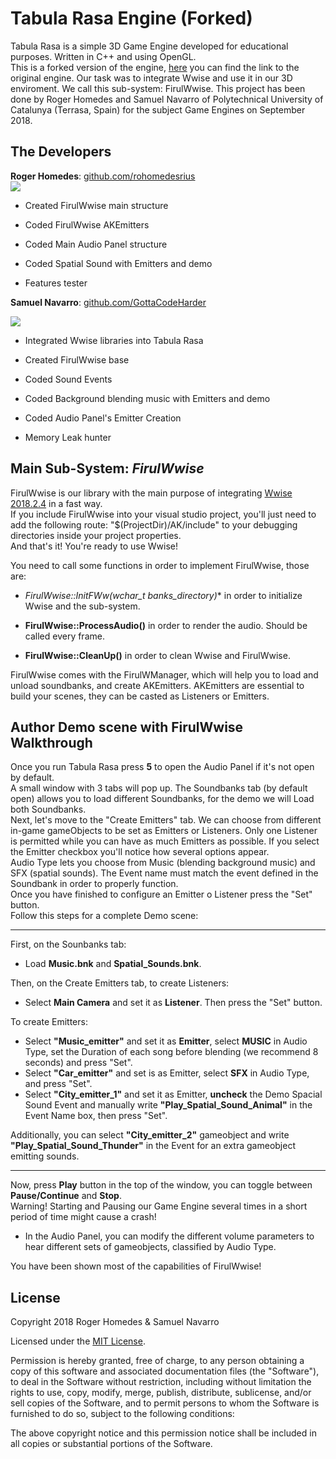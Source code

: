 ﻿# Tabula Rasa Engine (Forked)
Tabula Rasa is a simple 3D Game Engine developed for educational purposes. Written in C++ and using OpenGL.  
This is a forked version of the engine, [here](https://github.com/Wilhelman/Tabula-Rasa-Engine) you can find the link to the original engine. Our task was to integrate Wwise and use it in our 3D enviroment. We call this sub-system: FirulWwise.
This project has been done by Roger Homedes and Samuel Navarro of Polytechnical University of Catalunya (Terrasa, Spain) for the subject Game Engines on September 2018.

## The Developers

**Roger Homedes**: [github.com/rohomedesrius](https://github.com/rohomedesrius)   
![](https://66.media.tumblr.com/35eb54fa29cbcb6ef6c12bd866cbb614/tumblr_pk7gn1xheT1vonij4o1_250.jpg)

* Created FirulWwise main structure  
  
* Coded FirulWwise AKEmitters  
  
* Coded Main Audio Panel structure  
  
* Coded Spatial Sound with Emitters and demo  
  
* Features tester  

**Samuel Navarro**: [github.com/GottaCodeHarder](https://github.com/GottaCodeHarder)   

![](https://66.media.tumblr.com/9386a8fd875197d3a5f9655375f24d22/tumblr_pk5tjrlvUt1vonij4o1_400.png)

* Integrated Wwise libraries into Tabula Rasa  
  
* Created FirulWwise base  
  
* Coded Sound Events  
  
* Coded Background blending music with Emitters and demo  
  
* Coded Audio Panel's Emitter Creation  
  
* Memory Leak hunter  

## Main Sub-System: *FirulWwise*

FirulWwise is our library with the main purpose of integrating [Wwise 2018.2.4](https://www.audiokinetic.com/library/edge/?source=Help&id=welcome_to_wwise) in a fast way.  
If you include FirulWwise into your visual studio project, you'll just need to add the following route: "$(ProjectDir)/AK/include" to your debugging directories inside your project properties.  
And that's it! You're ready to use Wwise!  

You need to call some functions in order to implement FirulWwise, those are:  

* **FirulWwise::InitFWw(wchar_t* banks_directory)** in order to initialize Wwise and the sub-system.  
  
* **FirulWwise::ProcessAudio()** in order to render the audio. Should be called every frame.  
  
* **FirulWwise::CleanUp()** in order to clean Wwise and FirulWwise.  
  

FirulWwise comes with the FirulWManager, which will help you to load and unload soundbanks, and create AKEmitters. AKEmitters are essential to build your scenes, they can be casted as Listeners or Emitters.

## Author Demo scene with FirulWwise Walkthrough

Once you run Tabula Rasa press **5** to open the Audio Panel if it's not open by default.  
A small window with 3 tabs will pop up. The Soundbanks tab (by default open) allows you to load different Soundbanks, for the demo we will Load both Soundbanks.   
Next, let's move to the "Create Emitters" tab. We can choose from different in-game gameObjects to be set as Emitters or Listeners. Only one Listener is permitted while you can have as much Emitters as possible. If you select the Emitter checkbox you'll notice how several options appear.  
Audio Type lets you choose from Music (blending background music) and SFX (spatial sounds). The Event name must match the event defined in the Soundbank in order to properly function.  
Once you have finished to configure an Emitter o Listener press the "Set" button.  
Follow this steps for a complete Demo scene:  
  
---------------------------------------------------------------------------------
  
First, on the Sounbanks tab:  
* Load **Music.bnk** and **Spatial_Sounds.bnk**.  
  
Then, on the Create Emitters tab, to create Listeners:  
* Select **Main Camera** and set it as **Listener**. Then press the "Set" button.  
  
To create Emitters:  
* Select **"Music_emitter"** and set it as **Emitter**, select **MUSIC** in Audio Type, set the Duration of each song before blending (we recommend 8 seconds) and press "Set".  
* Select **"Car_emitter"** and set is as Emitter, select **SFX** in Audio Type, and press "Set".  
* Select **"City_emitter_1"** and set it as Emitter, **uncheck** the Demo Spacial Sound Event and manually write **"Play_Spatial_Sound_Animal"** in the Event Name box, then press "Set".  
  
Additionally, you can select **"City_emitter_2"** gameobject and write **"Play_Spatial_Sound_Thunder"** in the Event for an extra gameobject emitting sounds.  
  
---------------------------------------------------------------------------------
  
Now, press **Play** button in the top of the window, you can toggle between **Pause/Continue** and **Stop**.  
Warning! Starting and Pausing our Game Engine several times in a short period of time might cause a crash!    
  
* In the Audio Panel, you can modify the different volume parameters to hear different sets of gameobjects, classified by Audio Type. 
  
You have been shown most of the capabilities of FirulWwise!  
  
## License  
Copyright 2018 Roger Homedes & Samuel Navarro

Licensed under the [MIT License](https://github.com/rohomedesrius/Tabula-Rasa-Engine/blob/master/LICENSE).

Permission is hereby granted, free of charge, to any person obtaining a copy of this software and associated documentation files (the "Software"), to deal in the Software without restriction, including without limitation the rights to use, copy, modify, merge, publish, distribute, sublicense, and/or sell copies of the Software, and to permit persons to whom the Software is furnished to do so, subject to the following conditions:

The above copyright notice and this permission notice shall be included in all copies or substantial portions of the Software.

